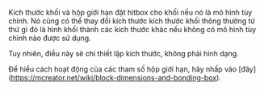 Kích thước khối và hộp giới hạn đặt hitbox cho khối nếu nó là mô hình tùy chỉnh.
Nó cũng có thể thay đổi kích thước kích thước khối thông thường từ thứ gì đó là hình khối thành các kích thước khác nếu không có mô hình tùy chỉnh nào được sử dụng.

Tuy nhiên, điều này sẽ chỉ thiết lập kích thước, không phải hình dạng.

Để hiểu cách hoạt động của các tham số hộp giới hạn, hãy nhấp vào [đây] (https://mcreator.net/wiki/block-dimensions-and-bonding-box).